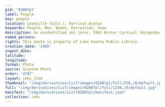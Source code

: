 ```yaml
---
pid: '02807pl'
label: People
key: people
location: Leadville (Colo.), Harrison Avenue
keywords: People, Men, Women, Recreation, Snow
description: An unidentified ski jorer, 1965 Winter Carnival (Wingenbach Collection)
named_persons: 
rights: This photo is property of Lake County Public Library.
creation_date: '1965'
ingest_date: 
latitude: 
longitude: 
format: Photo
source: Scanned Photo
order: '4797'
layout: cmhc_item
thumbnail: "/img/derivatives/iiif/images/02807pl/full/250,/0/default.jpg"
full: "/img/derivatives/iiif/images/02807pl/full/1140,/0/default.jpg"
manifest: "/img/derivatives/iiif/02807pl/manifest.json"
collection: cmhc
---
```

